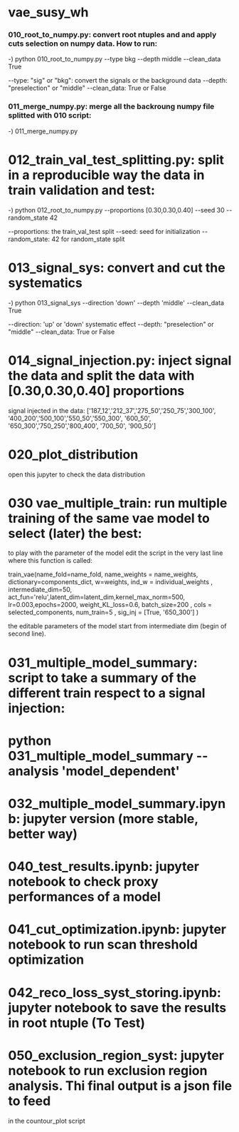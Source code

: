 # vae_susy_wh

### 010_root_to_numpy.py: convert root ntuples and and apply cuts selection on numpy data. How to run:
-) python 010_root_to_numpy.py --type bkg --depth middle --clean_data True

--type: "sig" or "bkg": convert the signals or the background data
--depth: "preselection" or "middle"
--clean_data: True or False

### 011_merge_numpy.py: merge all the backroung numpy file splitted with 010 script:
-) 011_merge_numpy.py

# 012_train_val_test_splitting.py: split in a reproducible way the data in train validation and test:
-) python 012_root_to_numpy.py --proportions [0.30,0.30,0.40] --seed 30 --random_state 42

--proportions: the train_val_test split
--seed: seed for initialization
--random_state: 42 for random_state split

# 013_signal_sys: convert and cut the systematics
-) python 013_signal_sys --direction 'down' --depth 'middle' --clean_data True

--direction: 'up' or 'down' systematic effect
--depth: "preselection" or "middle"
--clean_data: True or False

# 014_signal_injection.py: inject signal the data and split the data with [0.30,0.30,0.40] proportions
signal injected in the data:
['187_12','212_37','275_50','250_75','300_100',
'400_200','500_100','550_50','550_300', '600_50',
'650_300','750_250','800_400', '700_50', '900_50']

# 020_plot_distribution
open this jupyter to check the data distribution

# 030 vae_multiple_train: run multiple training of the same vae model to select (later) the best:

to play with the parameter of the model edit the script in the very last line where this function is called:

train_vae(name_fold=name_fold, name_weights = name_weights, dictionary=components_dict, w=weights, ind_w = individual_weights
            ,  intermediate_dim=50, act_fun='relu',latent_dim=latent_dim,kernel_max_norm=500, lr=0.003,epochs=2000, weight_KL_loss=0.6,
              batch_size=200 , cols = selected_components, num_train=5 , sig_inj = [True, '650_300']
             )
             
the editable parameters of the model start from intermediate dim (begin of second line).

# 031_multiple_model_summary: script to take a summary of the different train respect to a signal injection:
# python 031_multiple_model_summary --analysis 'model_dependent'

# 032_multiple_model_summary.ipynb: jupyter version (more stable, better way)

# 040_test_results.ipynb: jupyter notebook to check proxy performances of a model

# 041_cut_optimization.ipynb: jupyter notebook to run scan threshold optimization

# 042_reco_loss_syst_storing.ipynb: jupyter notebook to save the results in root ntuple (To Test)

# 050_exclusion_region_syst: jupyter notebook to run exclusion region analysis. Thi final output is a json file to feed
in the countour_plot script









